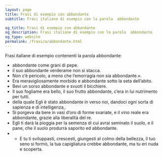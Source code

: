 ```yaml
---
layout: page
title: Frasi di esempio con abbondante 
subtitle: Frasi italiane di esempio con la parola  abbondante

og_title: Frasi di esempio con abbondante 
og_description: Frasi italiane di esempio con la parola  abbondante
og_type: website
permalink: /frasi/a/abbondante.html
---
```


Frasi italiane di esempio contenenti la parola abbondante:


- abbondante come grani di pepe.
- il suo abbondante verderame non si stacca.
- Non c’è pericolo, a meno che l’emorragia non sia abbondante.».
- Era meravigliosamente morbido e abbondante sotto la seta dell’abito.
- Bevi un sorso abbondante e svuoti il bicchiere.
- Il suo fogliame era bello, il suo frutto abbondante, c’era in lui nutrimento per tutti.
- della quale Egli è stato abbondante in verso noi, dandoci ogni sorta di sapienza e di intelligenza,.
- Si porgeva da bere in vasi d’oro di forme svariate, e il vino reale era abbondante, grazie alla liberalità del re.
- Egli ti darà la pioggia per la semenza di cui avrai seminato il suolo, e il pane, che il suolo produrrà saporito ed abbondante.
- - E tu ti sviluppasti, crescesti, giungesti al colmo della bellezza, il tuo seno si formò, la tua capigliatura crebbe abbondante, ma tu eri nuda e scoperta.
